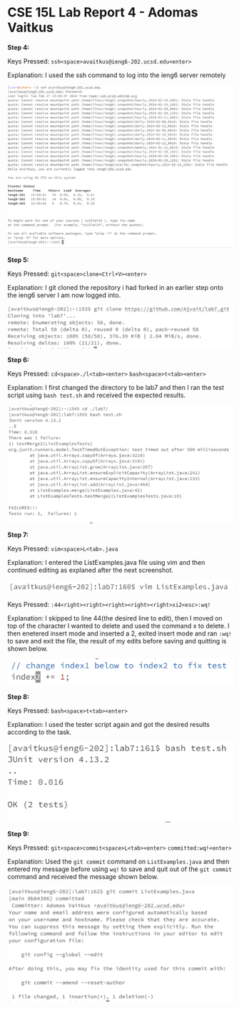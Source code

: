 # CSE 15L Lab Report 4   - Adomas Vaitkus

**Step 4:**

Keys Pressed:
`ssh<space>avaitkus@ieng6-202.ucsd.edu<enter>`

Explanation:
I used the ssh command to log into the ieng6 server remotely

![Image](Lab4Step4.png)

**Step 5:**

Keys Pressed:
`git<space>clone<Ctrl+V><enter>`

Explanation:
I git cloned the repository i had forked in an earlier step onto the ieng6 server I am now logged into.

![Image](Lab4Step5.png)

**Step 6:**

Keys Pressed:
`cd<space>./l<tab><enter>`
`bash<space>t<tab><enter>`

Explanation:
I first changed the directory to be lab7 and then I ran the test script using `bash test.sh` and received the expected results.

![Image](Lab4Step6.png)

**Step 7:**

Keys Pressed:
`vim<space>L<tab>.java`

Explanation:
I entered the ListExamples.java file using vim and then continued editing as explaned after the next screenshot.

![Image](Lab4Step7-1.png)

Keys Pressed:
`:44<right><right><right><right><right>xi2<esc>:wq!`

Explanation:
I skipped to line 44(the desired line to edit), then I moved on top of the character I wanted to delete and used the command x to delete. I then enetered insert mode and inserted a 2, exited insert mode and ran `:wq!` to save and exit the file, the result of my edits before saving and quitting is shown below.

![Image](Lab4Step7-2.png)

**Step 8:**

Keys Pressed:
`bash<space>t<tab><enter>`

Explanation:
I used the tester script again and got the desired results according to the task.

![Image](Lab4Step8.png)

**Step 9:**

Keys Pressed:
`git<space>commit<space>L<tab><enter>`
`committed:wq!<enter>`

Explanation:
Used the `git commit` command on `ListExamples.java` and then entered my message before using `wq!` to save and quit out of the `git commit` command and received the message shown below.

![Image](Lab4Step9.png)
